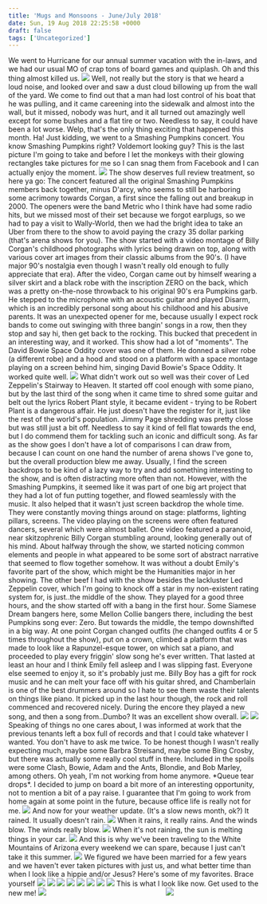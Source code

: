 ```yaml
---
title: 'Mugs and Monsoons - June/July 2018'
date: Sun, 19 Aug 2018 22:25:58 +0000
draft: false
tags: ['Uncategorized']
---
```


We went to Hurricane for our annual summer vacation with the in-laws, and we had our usual MO of crap tons of board games and quiplash. Oh and this thing almost killed us. ![](https://dallincoons.files.wordpress.com/2018/08/img_0694.png) Well, not really but the story is that we heard a loud noise, and looked over and saw a dust cloud billowing up from the wall of the yard. We come to find out that a man had lost control of his boat that he was pulling, and it came careening into the sidewalk and almost into the wall, but it missed, nobody was hurt, and it all turned out amazingly well except for some bushes and a flat tire or two. Needless to say, it could have been a lot worse. Welp, that's the only thing exciting that happened this month. Ha! Just kidding, we went to a Smashing Pumpkins concert. You know Smashing Pumpkins right? Voldemort looking guy? This is the last picture I'm going to take and before I let the monkeys with their glowing rectangles take pictures for me so I can snag them from Facebook and I can actually enjoy the moment. ![](https://dallincoons.files.wordpress.com/2018/08/img_0700.png) The show deserves full review treatment, so here ya go: The concert featured all the original Smashing Pumpkins members back together, minus D'arcy, who seems to still be harboring some acrimony towards Corgan, a first since the falling out and breakup in 2000. The openers were the band Metric who I think have had some radio hits, but we missed most of their set because we forgot earplugs, so we had to pay a visit to Wally-World, then we had the bright idea to take an Uber from there to the show to avoid paying the crazy 35 dollar parking (that's arena shows for you). The show started with a video montage of Billy Corgan's childhood photographs with lyrics being drawn on top, along with various cover art images from their classic albums from the 90's. (I have major 90's nostalgia even though I wasn't really old enough to fully appreciate that era). After the video, Corgan came out by himself wearing a silver skirt and a black robe with the inscription ZERO on the back, which was a pretty on-the-nose throwback to his original 90's era Pumpkins garb. He stepped to the microphone with an acoustic guitar and played Disarm, which is an incredibly personal song about his childhood and his abusive parents. It was an unexpected opener for me, because usually I expect rock bands to come out swinging with three bangin' songs in a row, then they stop and say hi, then get back to the rocking. This bucked that precedent in an interesting way, and it worked. This show had a lot of "moments". The David Bowie Space Oddity cover was one of them. He donned a silver robe (a different robe) and a hood and stood on a platform with a space montage playing on a screen behind him, singing David Bowie's Space Oddity. It worked quite well. ![](https://dallincoons.files.wordpress.com/2018/08/spaceoddity1.jpg) What didn't work out so well was their cover of Led Zeppelin's Stairway to Heaven. It started off cool enough with some piano, but by the last third of the song when it came time to shred some guitar and belt out the lyrics Robert Plant style, it became evident - trying to be Robert Plant is a dangerous affair. He just doesn't have the register for it, just like the rest of the world's population. Jimmy Page shredding was pretty close but was still just a bit off. Needless to say it kind of fell flat towards the end, but I do commend them for tackling such an iconic and difficult song. As far as the show goes I don't have a lot of comparisons I can draw from, because I can count on one hand the number of arena shows I've gone to, but the overall production blew me away. Usually, I find the screen backdrops to be kind of a lazy way to try and add something interesting to the show, and is often distracting more often than not. However, with the Smashing Pumpkins, it seemed like it was part of one big art project that they had a lot of fun putting together, and flowed seamlessly with the music. It also helped that it wasn't just screen backdrop the whole time. They were constantly moving things around on stage: platforms, lighting pillars, screens. The video playing on the screens were often featured dancers, several which were almost ballet. One video featured a paranoid, near skitzophrenic Billy Corgan stumbling around, looking generally out of his mind. About halfway through the show, we started noticing common elements and people in what appeared to be some sort of abstract narrative that seemed to flow together somehow. It was without a doubt Emily's favorite part of the show, which might be the Humanities major in her showing. The other beef I had with the show besides the lackluster Led Zeppelin cover, which I'm going to knock off a star in my non-existent rating system for, is just..the middle of the show. They played for a good three hours, and the show started off with a bang in the first hour. Some Siamese Dream bangers here, some Mellon Collie bangers there, including the best Pumpkins song ever: Zero. But towards the middle, the tempo downshifted in a big way. At one point Corgan changed outfits (he changed outfits 4 or 5 times throughout the show), put on a crown, climbed a platform that was made to look like a Rapunzel-esque tower, on which sat a piano, and proceeded to play every friggin' slow song he's ever written. That lasted at least an hour and I think Emily fell asleep and I was slipping fast. Everyone else seemed to enjoy it, so it's probably just me. Billy Boy has a gift for rock music and he can melt your face off with his guitar shred, and Chamberlain is one of the best drummers around so I hate to see them waste their talents on things like piano. It picked up in the last hour though, the rock and roll commenced and recovered nicely. During the encore they played a new song, and then a song from..Dumbo? It was an excellent show overall. ![](https://dallincoons.files.wordpress.com/2018/08/shinyohsobright1.jpeg) ![](https://dallincoons.files.wordpress.com/2018/08/introducing1.jpeg) Speaking of things no one cares about, I was informed at work that the previous tenants left a box full of records and that I could take whatever I wanted. You don't have to ask me twice. To be honest though I wasn't really expecting much, maybe some Barbra Streisand, maybe some Bing Crosby, but there was actually some really cool stuff in there. Included in the spoils were some Clash, Bowie, Adam and the Ants, Blondie, and Bob Marley, among others. Oh yeah, I'm not working from home anymore. \*Queue tear drops\*. I decided to jump on board a bit more of an interesting opportunity, not to mention a bit of a pay raise. I guarantee that I'm going to work from home again at some point in the future, because office life is really not for me. ![](https://dallincoons.files.wordpress.com/2018/08/img_79861.jpg) And now for your weather update. (It's a slow news month, ok?) It rained. It usually doesn't rain. ![](https://dallincoons.files.wordpress.com/2018/08/img_5567-31.jpg) When it rains, it really rains. And the winds blow. The winds really blow. ![](https://dallincoons.files.wordpress.com/2018/08/img_5088-21.jpg) When it's not raining, the sun is melting things in your car. ![](https://dallincoons.files.wordpress.com/2018/08/img_0697.png) And this is why we've been traveling to the White Mountains of Arizona every weekend we can spare, because I just can't take it this summer. ![](https://dallincoons.files.wordpress.com/2018/08/img_3968.jpg) We figured we have been married for a few years and we haven't ever taken pictures with just us, and what better time than when I look like a hippie and/or Jesus? Here's some of my favorites. Brace yourself ![](https://dallincoons.files.wordpress.com/2018/08/aaron-kes-photography-midtown-phoenix-couples-session-85.jpg) ![](https://dallincoons.files.wordpress.com/2018/08/aaron-kes-photography-midtown-phoenix-couples-session-68.jpg) ![](https://dallincoons.files.wordpress.com/2018/08/aaron-kes-photography-midtown-phoenix-couples-session-55.jpg) ![](https://dallincoons.files.wordpress.com/2018/08/aaron-kes-photography-midtown-phoenix-couples-session-23.jpg) ![](https://dallincoons.files.wordpress.com/2018/08/aaron-kes-photography-midtown-phoenix-couples-session-5.jpg) ![](https://dallincoons.files.wordpress.com/2018/08/aaron-kes-photography-midtown-phoenix-couples-session-101.jpg) ![](https://dallincoons.files.wordpress.com/2018/08/aaron-kes-photography-midtown-phoenix-couples-session-81.jpg) ![](https://dallincoons.files.wordpress.com/2018/08/aaron-kes-photography-midtown-phoenix-couples-session-38.jpg) This is what I look like now. Get used to the new me! ![](https://dallincoons.files.wordpress.com/2018/08/img_0684.png)                                                             ![](https://dallincoons.files.wordpress.com/2018/08/img_0648.png)